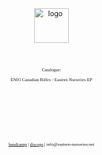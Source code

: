 <center>
<img src="http://northernelectronics.se/2.jpg" alt="logo" width="70px" height="70px">
<FONT FACE="verdana">
<p style="font-size:xx-small;">
<br>
<br>
<br>
<br>
Catalogue:
<br>
<br>
EN01 Canadian Rifles - Eastern Nurseries EP
<br>
<br>
<br>
<br>
<br>
<br>
<br>
<br>
<br>
<br>
<br>
<br>
<br>
<a href="http://eastern-nurseries.bandcamp.com/">bandcamp</a> | 
<a href="http://www.discogs.com/label/Eastern+Nurseries">discogs</a> |
 info@eastern-nurseries.net</p>
